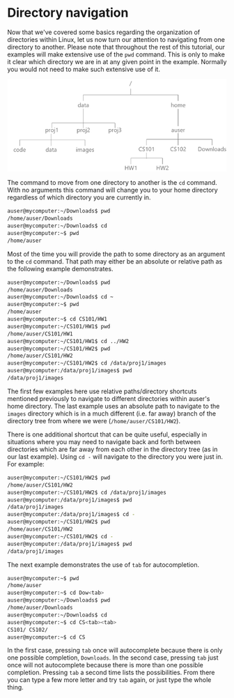 # Directory navigation

Now that we've covered some basics regarding the organization of directories within Linux, let us now turn our attention
to navigating from one directory to another.  Please note that throughout the rest of this tutorial, our examples will
make extensive use of the `pwd` command.  This is only to make it clear which directory we are in at any given point
in the example.  Normally you would not need to make such extensive use of it.

![Linux directory structure for navigation example](filesystem2.jpg)

The command to move from one directory to another is the `cd` command.  With no arguments this command
will change you to your home directory regardless of which directory you are currently in.

```bash
auser@mycomputer:~/Downloads$ pwd
/home/auser/Downloads
auser@mycomputer:~/Downloads$ cd
auser@mycomputer:~$ pwd
/home/auser
```

Most of the time you will provide the path to some directory as an argument to the `cd` command.  That path
may either be an absolute or relative path as the following example demonstrates.

```bash
auser@mycomputer:~/Downloads$ pwd
/home/auser/Downloads
auser@mycomputer:~/Downloads$ cd ~
auser@mycomputer:~$ pwd
/home/auser
auser@mycomputer:~$ cd CS101/HW1
auser@mycomputer:~/CS101/HW1$ pwd
/home/auser/CS101/HW1
auser@mycomputer:~/CS101/HW1$ cd ../HW2
auser@mycomputer:~/CS101/HW2$ pwd
/home/auser/CS101/HW2
auser@mycomputer:~/CS101/HW2$ cd /data/proj1/images
auser@mycomputer:/data/proj1/images$ pwd
/data/proj1/images
```

The first few examples here use relative paths/directory shortcuts mentioned previously to navigate to different 
directories within auser's home directory.  The last example uses an absolute path to navigate to the `images` 
directory which is in a much different (i.e. far away) branch of the directory tree from where we were (`/home/auser/CS101/HW2`).

There is one additional shortcut that can be quite useful, especially in situations where you may need to navigate back and forth
between directories which are far away from each other in the directory tree (as in our last example).  Using `cd -` will navigate
to the directory you were just in.  For example:

```bash
auser@mycomputer:~/CS101/HW2$ pwd
/home/auser/CS101/HW2
auser@mycomputer:~/CS101/HW2$ cd /data/proj1/images
auser@mycomputer:/data/proj1/images$ pwd
/data/proj1/images
auser@mycomputer:/data/proj1/images$ cd -
auser@mycomputer:~/CS101/HW2$ pwd
/home/auser/CS101/HW2
auser@mycomputer:~/CS101/HW2$ cd -
auser@mycomputer:/data/proj1/images$ pwd
/data/proj1/images
```

The next example demonstrates the use of `tab` for autocompletion.

```bash
auser@mycomputer:~$ pwd
/home/auser
auser@mycomputer:~$ cd Dow<tab>
auser@mycomputer:~/Downloads$ pwd
/home/auser/Downloads
auser@mycomputer:~/Downloads$ cd
auser@mycomputer:~$ cd CS<tab><tab>
CS101/ CS102/
auser@mycomputer:~$ cd CS
```
In the first case, pressing `tab` once will autocomplete because there is only one possible completion, `Downloads`.  In the second 
case, pressing `tab` just once will not autocomplete because there is more than one possible completion.  Pressing `tab` a 
second time lists the possibilities.  From there you can type a few more letter and try `tab` again, or just type the whole thing.
